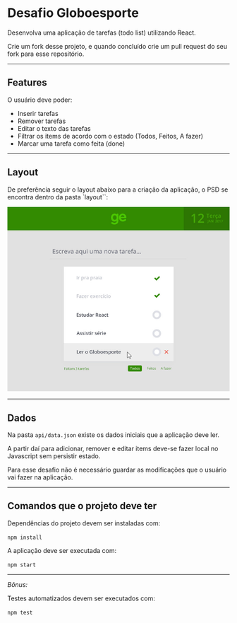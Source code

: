 # Desafio Globoesporte

Desenvolva uma aplicação de tarefas (todo list) utilizando React.

Crie um fork desse projeto, e quando concluído crie um pull request do seu fork para esse repositório.

---

## Features

O usuário deve poder:

- Inserir tarefas
- Remover tarefas
- Editar o texto das tarefas
- Filtrar os items de acordo com o estado (Todos, Feitos, A fazer)
- Marcar uma tarefa como feita (done)

---

## Layout

De preferência seguir o layout abaixo para a criação da aplicação, o PSD se encontra dentro da pasta `layout``:

![layout](./layout/layout.jpg)

---

## Dados

Na pasta `api/data.json` existe os dados iniciais que a aplicação deve ler.

A partir daí para adicionar, remover e editar items deve-se fazer local no Javascript sem persistir estado.

Para esse desafio não é necessário guardar as modificações que o usuário vai fazer na aplicação.

---

## Comandos que o projeto deve ter

Dependências do projeto devem ser instaladas com:

`npm install`

A aplicação deve ser executada com:

`npm start`

---

*Bônus:*

Testes automatizados devem ser executados com:

`npm test`
